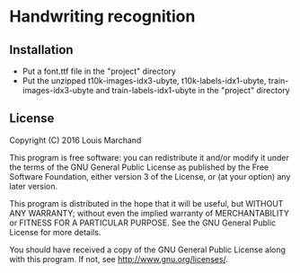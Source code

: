 Handwriting recognition
=======================

Installation
------------

 * Put a font.ttf file in the "project" directory
 * Put the unzipped t10k-images-idx3-ubyte, t10k-labels-idx1-ubyte, train-images-idx3-ubyte and train-labels-idx1-ubyte in the "project" directory 

License
-------

Copyright (C) 2016  Louis Marchand

This program is free software: you can redistribute it and/or modify
it under the terms of the GNU General Public License as published by
the Free Software Foundation, either version 3 of the License, or
(at your option) any later version.

This program is distributed in the hope that it will be useful,
but WITHOUT ANY WARRANTY; without even the implied warranty of
MERCHANTABILITY or FITNESS FOR A PARTICULAR PURPOSE.  See the
GNU General Public License for more details.

You should have received a copy of the GNU General Public License
along with this program.  If not, see <http://www.gnu.org/licenses/>.
